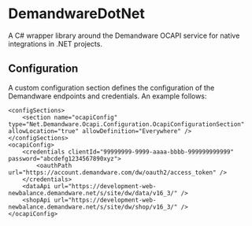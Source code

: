 # DemandwareDotNet
A C# wrapper library around the Demandware OCAPI service for native integrations in .NET projects.

## Configuration
A custom configuration section defines the configuration of the Demandware endpoints and credentials. An example follows:

    <configSections>
        <section name="ocapiConfig" type="Net.Demandware.Ocapi.Configuration.OcapiConfigurationSection" allowLocation="true" allowDefinition="Everywhere" />
    </configSections>
    <ocapiConfig>
        <credentials clientId="99999999-9999-aaaa-bbbb-999999999999" password="abcdefg1234567890xyz">
            <oauthPath url="https://account.demandware.com/dw/oauth2/access_token" />
        </credentials>
        <dataApi url="https://development-web-newbalance.demandware.net/s/site/dw/data/v16_3/" />
        <shopApi url="https://development-web-newbalance.demandware.net/s/site/dw/shop/v16_3/" />
    </ocapiConfig>
